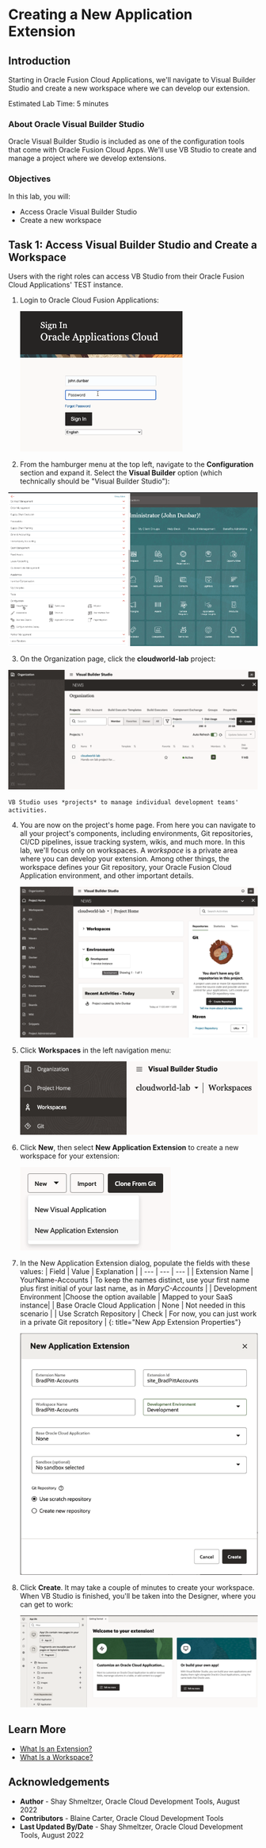 # Creating a New Application Extension

## Introduction

Starting in Oracle Fusion Cloud Applications, we'll navigate to Visual Builder Studio and create a new workspace where we can develop our extension.

Estimated Lab Time: 5 minutes

### About Oracle Visual Builder Studio
Oracle Visual Builder Studio is included as one of the configuration tools that come with Oracle Fusion Cloud Apps. We'll use VB Studio to create and manage a project where we develop extensions.

### Objectives

In this lab, you will:
* Access Oracle Visual Builder Studio
* Create a new workspace


## Task 1: Access Visual Builder Studio and Create a Workspace

Users with the right roles can access VB Studio from their Oracle Fusion Cloud Applications' TEST instance.

1. Login to Oracle Cloud Fusion Applications:

	![login screen](images/login.png)

2. From the hamburger menu at the top left, navigate to the **Configuration** section and expand it. Select the **Visual Builder** option (which technically should be "Visual Builder Studio"):

  ![Main menu](images/menu.png)

3. On the Organization page, click the **cloudworld-lab** project:

  ![Projects](images/projects.png)

	VB Studio uses *projects* to manage individual development teams' activities.

4. You are now on the project's home page. From here you can navigate to all your project's components, including environments, Git repositories, CI/CD pipelines, issue tracking system, wikis, and much more. In this lab, we'll focus only on workspaces. A *workspace* is a private area where you can develop your extension. Among other things, the workspace defines your Git repository, your Oracle Fusion Cloud Application environment, and other important details.

	![Home Page](images/homepage.png)

5. Click **Workspaces** in the left navigation menu:

	![Image alt text](images/workspace.png)

6. Click **New**, then select **New Application Extension** to create a new workspace for your extension:

	![Image alt text](images/newWorkspace.png)

7. In the New Application Extension dialog, populate the fields with these values:
| Field | Value | Explanation |
| --- | --- | --- |
| Extension Name | YourName-Accounts | To keep the names distinct, use your first name plus first initial of your last name, as in *MaryC-Accounts* |
| Development Environment |Choose the option available | Mapped to your SaaS instance|
| Base Oracle Cloud Application | None | Not needed in this scenario |
| Use Scratch Repository | Check | For now, you can just work in a private Git repository |
{: title="New App Extension Properties"}

	![workspace settings](images/workspacesettings.png)

8. Click **Create**.  It may take a couple of minutes to create your workspace.  When VB Studio is finished, you'll be taken into the Designer, where you can get to work:

	![visual editor](images/results.png)

## Learn More

* [What Is an Extension?](https://docs.oracle.com/en/cloud/paas/visual-builder/visualbuilder-building-appui/basics.html#GUID-A729A4FB-CD2E-48C8-BDE3-577DEE835332)
* [What Is a Workspace?](https://docs.oracle.com/en/cloud/paas/visual-builder/visualbuilder-building-appui/basics.html#GUID-8E1EF322-51B5-4411-BAAA-F2AB3796C8FB)

## Acknowledgements
* **Author** - Shay Shmeltzer, Oracle Cloud Development Tools, August 2022
* **Contributors** -  Blaine Carter, Oracle Cloud Development Tools
* **Last Updated By/Date** - Shay Shmeltzer, Oracle Cloud Development Tools, August 2022
